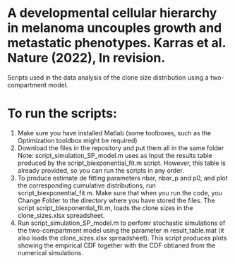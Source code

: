# A developmental cellular hierarchy in melanoma uncouples growth and metastatic phenotypes. Karras et al. Nature (2022), In revision.
Scripts used in the data analysis of the clone size distribution using a two-compartment model. 

# To run the scripts:
1) Make sure you have installed Matlab (some toolboxes, such as the Optimization tooldbox might be required) 
2) Download the files in the repository and put them all in the same folder
Note: script_simulation_SP_model.m uses as Input the results table produced by the script_biexponential_fit.m script.
However, this table is already provided, so you can run the scripts in any order.
3) To produce estimate de fitting parameters nbar, nbar_p and p0, and plot the corresponding cumulative distributions, run script_biexponential_fit.m.
Make sure that when you run the code, you Change Folder to the directory where you have stored the files.
The script script_biexponential_fit.m, loads the clone sizes in the clone_sizes.xlsx spreadsheet.
4) Run script_simulation_SP_model.m to perfomr stochastic simulations of the two-compartment model using the parameter in result_table.mat (it also loads the clone_sizes.xlsx spreadsheet).
This script produces plots showing the empirical CDF together with the CDF obtianed from the numerical simulations.

